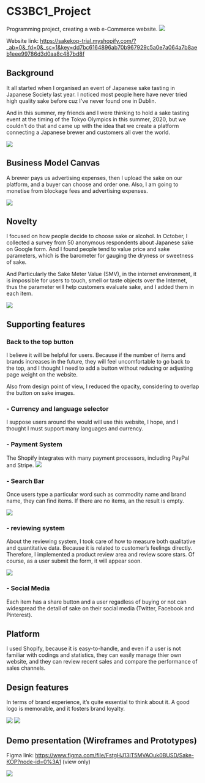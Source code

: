 # CS3BC1_Project
Programming project, creating a web e-Commerce website.
![](images/top.png)

Website link: https://sakekop-trial.myshopify.com/?_ab=0&_fd=0&_sc=1&key=dd7bc6164896ab70b967929c5a0e7a064a7b8aeb1eee99786d3d0aa8c487bd8f

## Background
It all started when I organised an event of Japanese sake tasting in Japanese Society last year. I noticed most people here have never tried high quality sake before cuz I’ve never found one in Dublin.

And in this summer, my friends and I were thinking to hold a sake tasting event at the timing of the Tokyo Olympics in this summer, 2020, but we couldn’t do that and came up with the idea that we create a platform connecting a Japanese brewer and customers all over the world.

![](images/background.jpg)

## Business Model Canvas
A brewer pays us advertising expenses, then I upload the sake on our platform, and a buyer can choose and order one.
Also, I am going to monetise from blockage fees and advertising expenses.

![](images/businessModel.png)

## Novelty
I focused on how people decide to choose sake or alcohol.
In October, I collected a survey from 50 anonymous respondents about Japanese sake on Google form. And I found people tend to value price and sake parameters, which is the barometer for gauging the dryness or sweetness of sake. 

And Particularly the Sake Meter Value (SMV), in the internet environment, it is impossible for users to touch, smell or taste objects over the Internet, thus the parameter will help customers evaluate sake, and I added them in each item. 

![](images/novelty.png)

## Supporting features

### Back to the top button

I believe it will be helpful for users. Because if the number of items and brands increases in the future, they will feel uncomfortable to go back to the top, and I thought I need to add a button without reducing or adjusting page weight on the website.

Also from design point of view, I reduced the opacity, considering to overlap the button on sake images.

### - Currency and language selector

I suppose users around the would will use this website, I hope, and I thought I must support many languages and currency.

### - Payment System

The Shopify integrates with many payment processors, including PayPal and Stripe.
![](images/payment.png)

### - Search Bar

Once users type a particular word such as commodity name and brand name, they can find items.
If there are no items, an the result is empty.

![](images/searchbar.png)

### - reviewing system

About the reviewing system, I took care of how to measure both qualitative and quantitative data. Because it is related to customer’s feelings directly. Therefore, I implemented a product review area and review score stars. 
Of course, as a user submit the form, it will appear soon.

![](images/customerreview.png)

### - Social Media

Each item has a share button and a user regadless of buying or not can widespread the detail of sake on their social media (Twitter, Facebook and Pinterest).

## Platform
I used Shopify, because it is easy-to-handle, and even if a user is not familiar with codings and statistics, they can easily manage thier own website, and they can review recent sales and compare the performance of sales channels.

## Design features
In terms of brand experience, it’s quite essential to think about it. A good logo is memorable, and it fosters brand loyalty.

![](images/design_one.jpg)
![](images/design_two.jpg)

## Demo presentation (Wireframes and Prototypes)
Figma link: https://www.figma.com/file/FstgHJ13lT5MVAOuk0BUSD/Sake-KOP?node-id=0%3A1 (view only)

![](images/prototypes.png)
